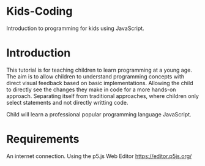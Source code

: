 # Kids-Coding
Introduction to programming for kids using JavaScript.

# Introduction
This tutorial is for teaching children to learn programming at a young age. The aim is to allow children to understand programming concepts with direct visual feedback based on basic implementations. Allowing the child to directly see the changes they make in code for a more hands-on approach. Separating itself from traditional approaches, where children only select statements and not directly writting code.

Child will learn a professional popular programming language JavaScript.
 
 # Requirements
 An internet connection.
 Using the p5.js Web Editor https://editor.p5js.org/
 
